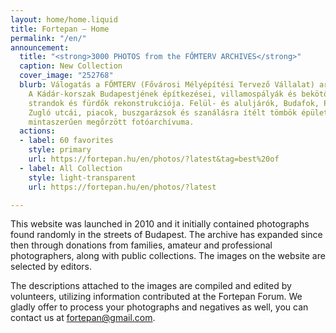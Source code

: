 ```yaml
---
layout: home/home.liquid
title: Fortepan — Home
permalink: "/en/"
announcement:
  title: "<strong>3000 PHOTOS from the FŐMTERV ARCHIVES</strong>"
  caption: New Collection
  cover_image: "252768"
  blurb: Válogatás a FŐMTERV (Fővárosi Mélyépítési Tervező Vállalat) archívumából.
    A Kádár-korszak Budapestjének építkezései, villamospályák és bekötőutak építése,
    strandok és fürdők rekonstrukciója. Felül- és aluljárók, Budafok, Pesterzsébet,
    Zugló utcái, piacok, buszgarázsok és szanálásra ítélt tömbök épületei. Egy nagyvállalat
    mintaszerűen megőrzött fotóarchívuma.
  actions:
  - label: 60 favorites
    style: primary
    url: https://fortepan.hu/en/photos/?latest&tag=best%20of
  - label: All Collection
    style: light-transparent
    url: https://fortepan.hu/en/photos/?latest

---
```

This website was launched in 2010 and it initially contained photographs found randomly in the streets of Budapest. The archive has expanded since then through donations from families, amateur and professional photographers, along with public collections. The images on the website are selected by editors.

The descriptions attached to the images are compiled and edited by volunteers, utilizing information contributed at the Fortepan Forum. We gladly offer to process your photographs and negatives as well, you can contact us at [fortepan@gmail.com](mailto:fortepan@gmail.com).